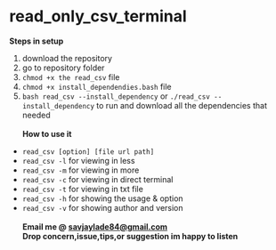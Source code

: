 # read_only_csv_terminal  
**Steps in setup**<br>
1. download the repository<br>
2. go to repository folder<br>
3. `chmod +x the read_csv` file<br>
4. `chmod +x install_dependendies.bash` file<br>
5. `bash read_csv --install_dependency` or `./read_csv --install_dependency` 
to run and download all the dependencies that needed<br>  
**How to use it**<br>
* `read_csv [option] [file url path]`<br>
* `read_csv -l` for viewing in less<br>
* `read_csv -m` for viewing in more<br>
* `read_csv -c` for viewing in direct terminal<br>
* `read_csv -t` for viewing in txt file<br>
* `read_csv -h` for showing the usage & option<br>
* `read_csv -v` for showing author and version<br><br>
**Email me @ savjaylade84@gmail.com**<br>
**Drop concern,issue,tips,or suggestion im happy to listen**<br>

